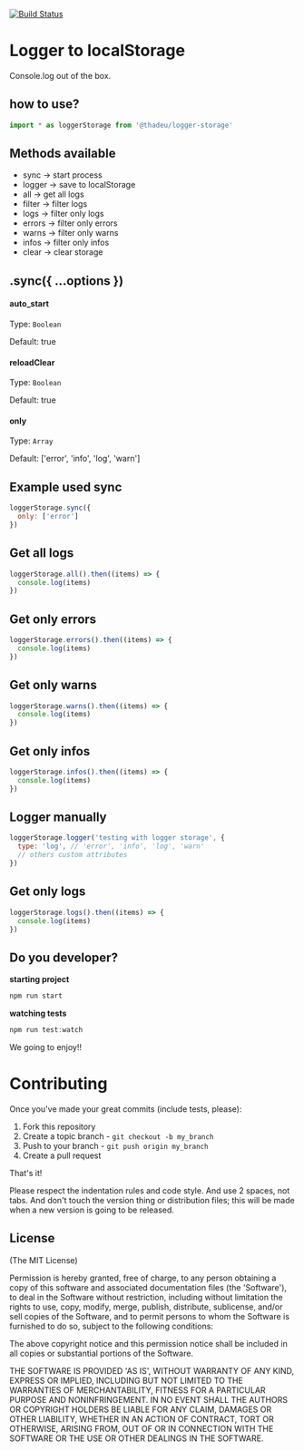 [![Build Status](https://travis-ci.org/thadeu/logger-storage.svg?branch=master)](https://travis-ci.org/thadeu/logger-storage)

# Logger to localStorage

Console.log out of the box.

## how to use?

```js
import * as loggerStorage from '@thadeu/logger-storage'
```

## Methods available

* sync -> start process
* logger -> save to localStorage
* all -> get all logs
* filter -> filter logs
* logs -> filter only logs
* errors -> filter only errors
* warns -> filter only warns
* infos -> filter only infos
* clear -> clear storage

## .sync({ ...options })

#### auto_start

Type: `Boolean`

Default: true

#### reloadClear

Type: `Boolean`

Default: true

#### only

Type: `Array`

Default: ['error', 'info', 'log', 'warn']

## Example used sync

```js
loggerStorage.sync({
  only: ['error']
})
```

## Get all logs

```js
loggerStorage.all().then((items) => {
  console.log(items)
})
```

## Get only errors

```js
loggerStorage.errors().then((items) => {
  console.log(items)
})
```

## Get only warns

```js
loggerStorage.warns().then((items) => {
  console.log(items)
})
```

## Get only infos

```js
loggerStorage.infos().then((items) => {
  console.log(items)
})
```

## Logger manually

```js
loggerStorage.logger('testing with logger storage', {
  type: 'log', // 'error', 'info', 'log', 'warn'
  // others custom attributes
})
```

## Get only logs

```js
loggerStorage.logs().then((items) => {
  console.log(items)
})
```

## Do you developer?

**starting project**

```js
npm run start
```

**watching tests**

```js
npm run test:watch
```

We going to enjoy!!

# Contributing

Once you've made your great commits (include tests, please):

1. Fork this repository
2. Create a topic branch - `git checkout -b my_branch`
3. Push to your branch - `git push origin my_branch`
4. Create a pull request

That's it!

Please respect the indentation rules and code style. And use 2 spaces, not tabs. And don't touch the version thing or distribution files; this will be made when a new version is going to be released.

## License
(The MIT License)

Permission is hereby granted, free of charge, to any person obtaining a copy of this software and associated documentation files (the 'Software'), to deal in the Software without restriction, including without limitation the rights to use, copy, modify, merge, publish, distribute, sublicense, and/or sell copies of the Software, and to permit persons to whom the Software is furnished to do so, subject to the following conditions:

The above copyright notice and this permission notice shall be included in all copies or substantial portions of the Software.

THE SOFTWARE IS PROVIDED 'AS IS', WITHOUT WARRANTY OF ANY KIND, EXPRESS OR IMPLIED, INCLUDING BUT NOT LIMITED TO THE WARRANTIES OF MERCHANTABILITY, FITNESS FOR A PARTICULAR PURPOSE AND NONINFRINGEMENT. IN NO EVENT SHALL THE AUTHORS OR COPYRIGHT HOLDERS BE LIABLE FOR ANY CLAIM, DAMAGES OR OTHER LIABILITY, WHETHER IN AN ACTION OF CONTRACT, TORT OR OTHERWISE, ARISING FROM, OUT OF OR IN CONNECTION WITH THE SOFTWARE OR THE USE OR OTHER DEALINGS IN THE SOFTWARE.
